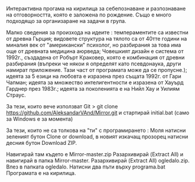 Интерактивна прогама на кирилица за себепознаване и разпознаване на отговорността, която е заложена по рождение. Също е много подходящо за организаране на задачи в група. 

Малко сведения за произхода на идеите : темпераментите са известни от древна Гърция; видовете структура на тялото са от 40тте години на миналия век от "американски" психолог, но разбирания за това има още от древната медицина аюрведа; Човешкият дизайн е система от 1992г., създадена от Робърт Краковер, която е комбинация от древни разбирания (въпреки че някои я определят като псевдонаука, други намират приложение. Тази част от програмата може да се пропусне.); идеята за 5 езици на любовта е изразена през същата 1992г. от Гари Чапман; идеята за множество интелигентности е изразена от Хауърд Гарднер през 1983г.; идеята за поколенията е на Нийл Хау и Уилиям Страус.

За тези, които вече използват Git > git clone https://github.com/AleksandarVAnd/Mirror.git и стартирай initial.bat (само за Windows е за момента)

За тези, които не са толкова на "ти" с програмирането : Моля натисни зеленият бутон Clone or download, в новият изкачащ прозорец натисни десния бутон Download ZIP. 

Навигирай там където е Mirror-master.zip Разархивирай (Extract All) и навигирай в папка Mirror-master. Разархивирай (Extract All) ogledalo.zip. Влез в папката ogledalo. Натисни два пъти върху programa.bat Програмата е на кирилица.

